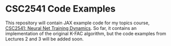 # CSC2541 Code Examples

This repository will contain JAX example code for my topics course, [CSC2541: Neural Net Training Dynamics](https://www.cs.toronto.edu/~rgrosse/courses/csc2541_2021/). So far, it contains an implementation of the original K-FAC algorithm, but the code examples from Lectures 2 and 3 will be added soon.
